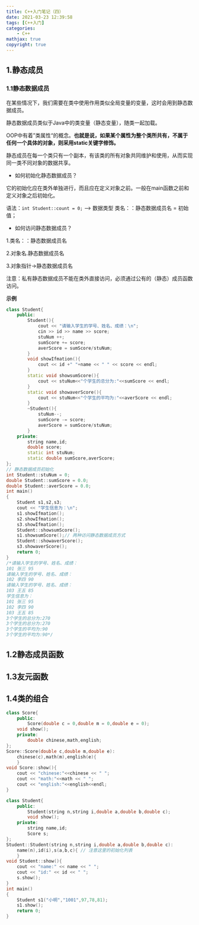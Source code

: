 ```yaml
---
title: C++入门笔记（四）
date: 2021-03-23 12:39:58
tags: [C++入门]
categories: 
	- C++
mathjax: true
copyright: true
---
```


## 1.静态成员

### 1.1静态数据成员

在某些情况下，我们需要在类中使用作用类似全局变量的变量，这时会用到静态数据成员。

静态数据成员类似于Java中的类变量（静态变量），随类一起加载。

<!--more-->

OOP中有着”类属性“的概念。**也就是说，如果某个属性为整个类所共有，不属于任何一个具体的对象，则采用static关键字修饰。**

静态成员在每一个类只有一个副本，有该类的所有对象共同维护和使用，从而实现同一类不同对象的数据共享。

- 如何初始化静态数据成员？

它的初始化应在类外单独进行，而且应在定义对象之前。一般在main函数之前和定义对象之后初始化。

语法：`int Student::count = 0;` --> 数据类型   类名：：静态数据成员名   =   初始值；

- 如何访问静态数据成员？

1.类名：：静态数据成员名

2.对象名.静态数据成员名

3.对象指针->静态数据成员名

注意：私有静态数据成员不能在类外直接访问，必须通过公有的（静态）成员函数访问。

**示例**

```c++
class Student{
	public:
		Student(){
			cout << "请输入学生的学号、姓名、成绩：\n";
			cin >> id >> name >> score;
			stuNum ++;
			sumScore += score;
			averScore = sumScore/stuNum;
		}
		void showIfmation(){
			cout << id +" "+name << " " << score << endl;
		}
		static void showsumScore(){
			cout << stuNum<<"个学生的总分为:"<<sumScore << endl;
		}
		static void showaverScore(){
			cout << stuNum<<"个学生的平均为:"<<averScore << endl;
		}
		~Student(){
			stuNum--;
			sumScore -= score;
			averScore = sumScore/stuNum;
		}
	private:
		string name,id;
		double score; 
		static int stuNum;
		static double sumScore,averScore;
};
// 静态数据成员初始化 
int Student::stuNum = 0;
double Student::sumScore = 0.0;
double Student::averScore = 0.0;
int main()
{
	Student s1,s2,s3;
	cout << "学生信息为：\n";
	s1.showIfmation();
	s2.showIfmation();
	s3.showIfmation();
	Student::showsumScore();
	s1.showsumScore();// 两种访问静态数据成员方式
	Student::showaverScore();
	s3.showaverScore();
	return 0;
}
/*请输入学生的学号、姓名、成绩：
101 张三 95
请输入学生的学号、姓名、成绩：
102 李四 90
请输入学生的学号、姓名、成绩：
103 王五 85
学生信息为：
101 张三 95
102 李四 90
103 王五 85
3个学生的总分为:270
3个学生的总分为:270
3个学生的平均为:90
3个学生的平均为:90*/
```

## 1.2静态成员函数

## 1.3友元函数

## 1.4类的组合

```c++
class Score{
	public:
		Score(double c = 0,double m = 0,double e = 0);
	void show();
	private:
		double chinese,math,english;
};
Score::Score(double c,double m,double e):
	chinese(c),math(m),english(e){
	}
void Score::show(){
	cout << "chinese:"<<chinese << " ";
	cout << "math:"<<math << " ";
	cout << "english:"<<english<<endl;
}

class Student{
	public:
		Student(string n,string i,double a,double b,double c);
		void show();
	private:
		string name,id;
		Score s;
};
Student::Student(string n,string i,double a,double b,double c):
	name(n),id(i),s(a,b,c){ // 注意这里的初始化列表
	}
void Student::show(){
	cout << "name:" << name << " ";
	cout << "id:" << id << " ";
	s.show();
}
int main()
{
	Student s1("小明","1001",97,78,81);
	s1.show();
	return 0;
}
```

